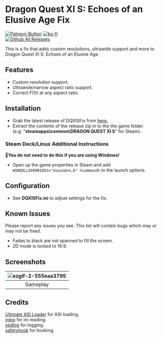 # Dragon Quest XI S: Echoes of an Elusive Age Fix
[![Patreon-Button](https://github.com/Lyall/DQXISFix/assets/695941/e620e516-0368-4681-bc1b-d58272284d67)](https://www.patreon.com/Wintermance) [![ko-fi](https://ko-fi.com/img/githubbutton_sm.svg)](https://ko-fi.com/W7W01UAI9)<br />
[![Github All Releases](https://img.shields.io/github/downloads/Lyall/DQXISFix/total.svg)](https://github.com/Lyall/DQXISFix/releases)

This is a fix that adds custom resolutions, ultrawide support and more to Dragon Quest XI S: Echoes of an Elusive Age.<br />

## Features
- Custom resolution support.
- Ultrawide/narrow aspect ratio support.
- Correct FOV at any aspect ratio.

## Installation
- Grab the latest release of DQXISFix from [here.](https://github.com/Lyall/DQXISFix/releases)
- Extract the contents of the release zip in to the the game folder. <br />(e.g. "**steamapps\common\DRAGON QUEST XI S**" for Steam).

### Steam Deck/Linux Additional Instructions
🚩**You do not need to do this if you are using Windows!**
- Open up the game properties in Steam and add `WINEDLLOVERRIDES="dsound=n,b" %command%` to the launch options.

## Configuration
- See **DQXISFix.ini** to adjust settings for the fix.

## Known Issues
Please report any issues you see.
This list will contain bugs which may or may not be fixed.

- Fades to black are not spanned to fill the screen.
- 2D mode is locked to 16:9.

## Screenshots

| ![ezgif-2-555eaa3795](https://github.com/Lyall/DQXISFix/assets/695941/016ae6d9-e8e0-401d-9a93-5c74fd31436e) |
|:--:|
| Gameplay |

## Credits
[Ultimate ASI Loader](https://github.com/ThirteenAG/Ultimate-ASI-Loader) for ASI loading. <br />
[inipp](https://github.com/mcmtroffaes/inipp) for ini reading. <br />
[spdlog](https://github.com/gabime/spdlog) for logging. <br />
[safetyhook](https://github.com/cursey/safetyhook) for hooking.
